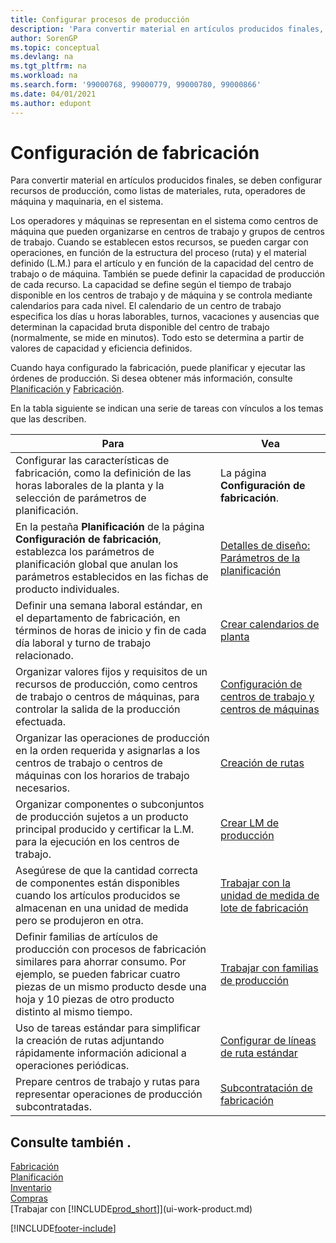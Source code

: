 ```yaml
---
title: Configurar procesos de producción
description: 'Para convertir material en artículos producidos finales, se deben configurar recursos de producción, como listas de materiales, ruta, operadores de máquina y maquinaria, en el sistema.'
author: SorenGP
ms.topic: conceptual
ms.devlang: na
ms.tgt_pltfrm: na
ms.workload: na
ms.search.form: '99000768, 99000779, 99000780, 99000866'
ms.date: 04/01/2021
ms.author: edupont
---
```

# <a name="setting-up-manufacturing" />Configuración de fabricación

Para convertir material en artículos producidos finales, se deben configurar recursos de producción, como listas de materiales, ruta, operadores de máquina y maquinaria, en el sistema.

Los operadores y máquinas se representan en el sistema como centros de máquina que pueden organizarse en centros de trabajo y grupos de centros de trabajo. Cuando se establecen estos recursos, se pueden cargar con operaciones, en función de la estructura del proceso (ruta) y el material definido (L.M.) para el artículo y en función de la capacidad del centro de trabajo o de máquina. También se puede definir la capacidad de producción de cada recurso. La capacidad se define según el tiempo de trabajo disponible en los centros de trabajo y de máquina y se controla mediante calendarios para cada nivel. El calendario de un centro de trabajo especifica los días u horas laborables, turnos, vacaciones y ausencias que determinan la capacidad bruta disponible del centro de trabajo (normalmente, se mide en minutos). Todo esto se determina a partir de valores de capacidad y eficiencia definidos.  

Cuando haya configurado la fabricación, puede planificar y ejecutar las órdenes de producción. Si desea obtener más información, consulte [Planificación ](production-planning.md) y [Fabricación](production-manage-manufacturing.md).  

En la tabla siguiente se indican una serie de tareas con vínculos a los temas que las describen.

|**Para**|**Vea**|  
|------------|-------------|  
|Configurar las características de fabricación, como la definición de las horas laborales de la planta y la selección de parámetros de planificación.|La página **Configuración de fabricación**.|
|En la pestaña **Planificación** de la página **Configuración de fabricación**, establezca los parámetros de planificación global que anulan los parámetros establecidos en las fichas de producto individuales.|[Detalles de diseño: Parámetros de la planificación](design-details-planning-parameters.md)|
|Definir una semana laboral estándar, en el departamento de fabricación, en términos de horas de inicio y fin de cada día laboral y turno de trabajo relacionado.|[Crear calendarios de planta](production-how-to-create-work-center-calendars.md)|  
|Organizar valores fijos y requisitos de un recursos de producción, como centros de trabajo o centros de máquinas, para controlar la salida de la producción efectuada.|[Configuración de centros de trabajo y centros de máquinas](production-how-to-set-up-work-and-machine-centers.md)|
|Organizar las operaciones de producción en la orden requerida y asignarlas a los centros de trabajo o centros de máquinas con los horarios de trabajo necesarios.|[Creación de rutas](production-how-to-create-routings.md)|
|Organizar componentes o subconjuntos de producción sujetos a un producto principal producido y certificar la L.M. para la ejecución en los centros de trabajo.|[Crear LM de producción](production-how-to-create-production-boms.md)|
|Asegúrese de que la cantidad correcta de componentes están disponibles cuando los artículos producidos se almacenan en una unidad de medida pero se produjeron en otra.|[Trabajar con la unidad de medida de lote de fabricación](production-how-to-use-the-manufacturing-batch-unit-of-measure.md)|  
|Definir familias de artículos de producción con procesos de fabricación similares para ahorrar consumo. Por ejemplo, se pueden fabricar cuatro piezas de un mismo producto desde una hoja y 10 piezas de otro producto distinto al mismo tiempo.|[Trabajar con familias de producción](production-how-work-family.md)|
|Uso de tareas estándar para simplificar la creación de rutas adjuntando rápidamente información adicional a operaciones periódicas.|[Configurar de líneas de ruta estándar](production-how-set-up-standard-routing-lines.md)|  
|Prepare centros de trabajo y rutas para representar operaciones de producción subcontratadas.|[Subcontratación de fabricación](production-how-to-subcontract-manufacturing.md)|  

## <a name="see-also" />Consulte también .

[Fabricación](production-manage-manufacturing.md)  
[Planificación](production-planning.md)  
[Inventario](inventory-manage-inventory.md)  
[Compras](purchasing-manage-purchasing.md)  
[Trabajar con [!INCLUDE[prod_short](includes/prod_short.md)]](ui-work-product.md)  

[!INCLUDE[footer-include](includes/footer-banner.md)]
